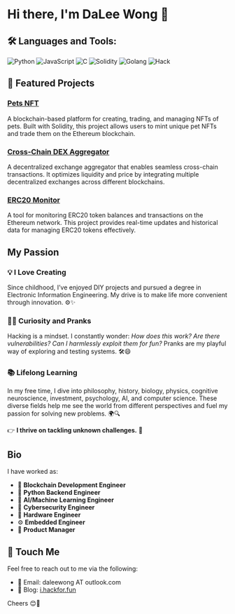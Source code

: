 # Hi there, I'm DaLee Wong 👋

## 🛠️ Languages and Tools:
![Python](https://img.shields.io/badge/-Python-3776AB?logo=python&logoColor=white&style=flat)
![JavaScript](https://img.shields.io/badge/-JavaScript-F7DF1E?logo=javascript&logoColor=black&style=flat)
![C](https://img.shields.io/badge/-C-A8B9CC?logo=c&logoColor=white&style=flat)
![Solidity](https://img.shields.io/badge/-Solidity-363636?logo=solidity&logoColor=white&style=flat)
![Golang](https://img.shields.io/badge/-Go-00ADD8?logo=go&logoColor=white&style=flat)
![Hack](https://img.shields.io/badge/-Hack-FF4F81?logo=hack&logoColor=white&style=flat)


## 🌟 Featured Projects
### [Pets NFT](https://github.com/daleedog/pets_NFT)
A blockchain-based platform for creating, trading, and managing NFTs of pets. Built with Solidity, this project allows users to mint unique pet NFTs and trade them on the Ethereum blockchain.

### [Cross-Chain DEX Aggregator](https://github.com/daleedog/CrossChainDEXAggregator)
A decentralized exchange aggregator that enables seamless cross-chain transactions. It optimizes liquidity and price by integrating multiple decentralized exchanges across different blockchains.

### [ERC20 Monitor](https://github.com/daleedog/ERC20_monitor)
A tool for monitoring ERC20 token balances and transactions on the Ethereum network. This project provides real-time updates and historical data for managing ERC20 tokens effectively.

## My Passion

### 💡 **I Love Creating**
Since childhood, I’ve enjoyed DIY projects and pursued a degree in Electronic Information Engineering. My drive is to make life more convenient through innovation. ⚙️✨

### 🕵️‍♂️ **Curiosity and Pranks**
Hacking is a mindset. I constantly wonder: *How does this work? Are there vulnerabilities? Can I harmlessly exploit them for fun?* Pranks are my playful way of exploring and testing systems. 🛠️😄

### 📚 **Lifelong Learning**
In my free time, I dive into philosophy, history, biology, physics, cognitive neuroscience, investment, psychology, AI, and computer science. These diverse fields help me see the world from different perspectives and fuel my passion for solving new problems. 🌍🔍

👉 **I thrive on tackling unknown challenges.** 🚀

## Bio

I have worked as:

- 🔐 **Blockchain Development Engineer**
- 🐍 **Python Backend Engineer**
- 🤖 **AI/Machine Learning Engineer**
- 🔐 **Cybersecurity Engineer**
- 🔧 **Hardware Engineer**
- ⚙️ **Embedded Engineer**
- 🎯 **Product Manager**

## 🔗 **Touch Me**

Feel free to reach out to me via the following:

- 📧 Email: daleewong  AT outlook.com
- 📝 Blog: [i.hackfor.fun](https://i.hackfor.fun)

Cheers 😊🎉




